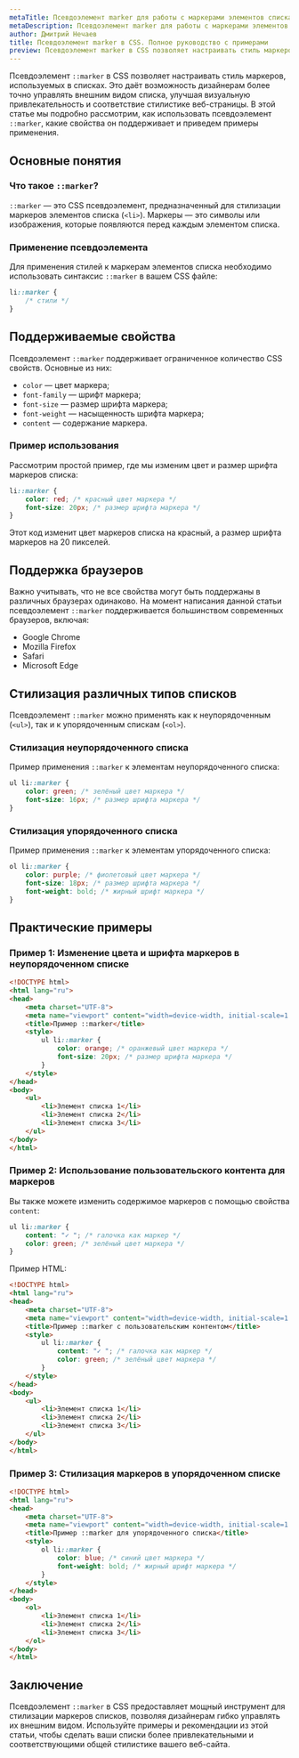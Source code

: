 ```yaml
---
metaTitle: Псевдоэлемент marker для работы с маркерами элементов списка в CSS
metaDescription: Псевдоэлемент marker для работы с маркерами элементов списка в CSS
author: Дмитрий Нечаев
title: Псевдоэлемент marker в CSS. Полное руководство с примерами
preview: Псевдоэлемент marker в CSS позволяет настраивать стиль маркеров, используемых в списках.
---
```


Псевдоэлемент `::marker` в CSS позволяет настраивать стиль маркеров, используемых в списках. Это даёт возможность дизайнерам более точно управлять внешним видом списка, улучшая визуальную привлекательность и соответствие стилистике веб-страницы. В этой статье мы подробно рассмотрим, как использовать псевдоэлемент `::marker`, какие свойства он поддерживает и приведем примеры применения.

## Основные понятия

### Что такое `::marker`?

`::marker` — это CSS псевдоэлемент, предназначенный для стилизации маркеров элементов списка (`<li>`). Маркеры — это символы или изображения, которые появляются перед каждым элементом списка.

### Применение псевдоэлемента

Для применения стилей к маркерам элементов списка необходимо использовать синтаксис `::marker` в вашем CSS файле:

```css
li::marker {
    /* стили */
}

```

## Поддерживаемые свойства

Псевдоэлемент `::marker` поддерживает ограниченное количество CSS свойств. Основные из них:

- `color` — цвет маркера;
- `font-family` — шрифт маркера;
- `font-size` — размер шрифта маркера;
- `font-weight` — насыщенность шрифта маркера;
- `content` — содержание маркера.

### Пример использования

Рассмотрим простой пример, где мы изменим цвет и размер шрифта маркеров списка:

```css
li::marker {
    color: red; /* красный цвет маркера */
    font-size: 20px; /* размер шрифта маркера */
}

```

Этот код изменит цвет маркеров списка на красный, а размер шрифта маркеров на 20 пикселей.

## Поддержка браузеров

Важно учитывать, что не все свойства могут быть поддержаны в различных браузерах одинаково. На момент написания данной статьи псевдоэлемент `::marker` поддерживается большинством современных браузеров, включая:

- Google Chrome
- Mozilla Firefox
- Safari
- Microsoft Edge

## Стилизация различных типов списков

Псевдоэлемент `::marker` можно применять как к неупорядоченным (`<ul>`), так и к упорядоченным спискам (`<ol>`).

### Стилизация неупорядоченного списка

Пример применения `::marker` к элементам неупорядоченного списка:

```css
ul li::marker {
    color: green; /* зелёный цвет маркера */
    font-size: 16px; /* размер шрифта маркера */
}

```

### Стилизация упорядоченного списка

Пример применения `::marker` к элементам упорядоченного списка:

```css
ol li::marker {
    color: purple; /* фиолетовый цвет маркера */
    font-size: 18px; /* размер шрифта маркера */
    font-weight: bold; /* жирный шрифт маркера */
}

```

## Практические примеры

### Пример 1: Изменение цвета и шрифта маркеров в неупорядоченном списке

```html
<!DOCTYPE html>
<html lang="ru">
<head>
    <meta charset="UTF-8">
    <meta name="viewport" content="width=device-width, initial-scale=1.0">
    <title>Пример ::marker</title>
    <style>
        ul li::marker {
            color: orange; /* оранжевый цвет маркера */
            font-size: 20px; /* размер шрифта маркера */
        }
    </style>
</head>
<body>
    <ul>
        <li>Элемент списка 1</li>
        <li>Элемент списка 2</li>
        <li>Элемент списка 3</li>
    </ul>
</body>
</html>

```

### Пример 2: Использование пользовательского контента для маркеров

Вы также можете изменить содержимое маркеров с помощью свойства `content`:

```css
ul li::marker {
    content: "✓ "; /* галочка как маркер */
    color: green; /* зелёный цвет маркера */
}

```

Пример HTML:

```html
<!DOCTYPE html>
<html lang="ru">
<head>
    <meta charset="UTF-8">
    <meta name="viewport" content="width=device-width, initial-scale=1.0">
    <title>Пример ::marker с пользовательским контентом</title>
    <style>
        ul li::marker {
            content: "✓ "; /* галочка как маркер */
            color: green; /* зелёный цвет маркера */
        }
    </style>
</head>
<body>
    <ul>
        <li>Элемент списка 1</li>
        <li>Элемент списка 2</li>
        <li>Элемент списка 3</li>
    </ul>
</body>
</html>

```

### Пример 3: Стилизация маркеров в упорядоченном списке

```html
<!DOCTYPE html>
<html lang="ru">
<head>
    <meta charset="UTF-8">
    <meta name="viewport" content="width=device-width, initial-scale=1.0">
    <title>Пример ::marker для упорядоченного списка</title>
    <style>
        ol li::marker {
            color: blue; /* синий цвет маркера */
            font-weight: bold; /* жирный шрифт маркера */
        }
    </style>
</head>
<body>
    <ol>
        <li>Элемент списка 1</li>
        <li>Элемент списка 2</li>
        <li>Элемент списка 3</li>
    </ol>
</body>
</html>

```

## Заключение

Псевдоэлемент `::marker` в CSS предоставляет мощный инструмент для стилизации маркеров списков, позволяя дизайнерам гибко управлять их внешним видом. Используйте примеры и рекомендации из этой статьи, чтобы сделать ваши списки более привлекательными и соответствующими общей стилистике вашего веб-сайта.